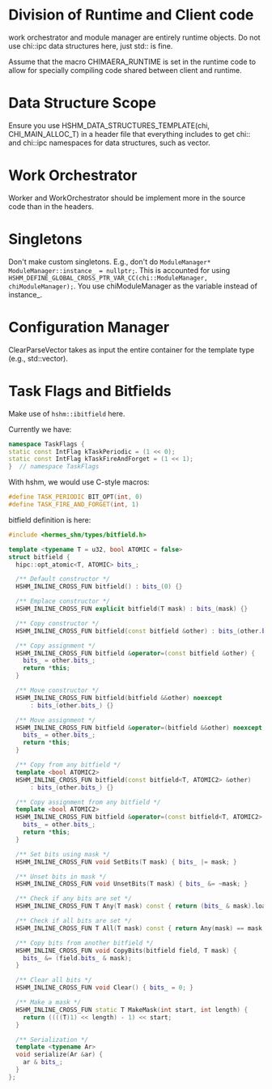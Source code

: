 # Division of Runtime and Client code
work orchestrator and module manager are entirely runtime objects. Do not use chi::ipc data structures here, just std:: is fine. 

Assume that the macro CHIMAERA_RUNTIME is set in the runtime code to allow for specially compiling code shared between client and runtime.

# Data Structure Scope
Ensure you use HSHM_DATA_STRUCTURES_TEMPLATE(chi, CHI_MAIN_ALLOC_T) in a header file that everything includes to get chi:: and chi::ipc namespaces for data structures, such as vector. 

# Work Orchestrator
Worker and WorkOrchestrator should be implement more in the source code than in the headers. 

# Singletons
Don't make custom singletons. E.g., don't do ``ModuleManager* ModuleManager::instance_ = nullptr;``. This is accounted for using ``HSHM_DEFINE_GLOBAL_CROSS_PTR_VAR_CC(chi::ModuleManager, chiModuleManager);``. You use chiModuleManager as the variable instead of instance_.

# Configuration Manager
ClearParseVector takes as input the entire container for the template type (e.g., std::vector<int>).

# Task Flags and Bitfields
Make use of ``hshm::ibitfield`` here.

Currently we have:
```cpp
namespace TaskFlags {
static const IntFlag kTaskPeriodic = (1 << 0);
static const IntFlag kTaskFireAndForget = (1 << 1);
}  // namespace TaskFlags
```

With hshm, we would use C-style macros:
```cpp
#define TASK_PERIODIC BIT_OPT(int, 0)
#define TASK_FIRE_AND_FORGET(int, 1)
```

bitfield definition is here:
```cpp
#include <hermes_shm/types/bitfield.h>

template <typename T = u32, bool ATOMIC = false>
struct bitfield {
  hipc::opt_atomic<T, ATOMIC> bits_;

  /** Default constructor */
  HSHM_INLINE_CROSS_FUN bitfield() : bits_(0) {}

  /** Emplace constructor */
  HSHM_INLINE_CROSS_FUN explicit bitfield(T mask) : bits_(mask) {}

  /** Copy constructor */
  HSHM_INLINE_CROSS_FUN bitfield(const bitfield &other) : bits_(other.bits_) {}

  /** Copy assignment */
  HSHM_INLINE_CROSS_FUN bitfield &operator=(const bitfield &other) {
    bits_ = other.bits_;
    return *this;
  }

  /** Move constructor */
  HSHM_INLINE_CROSS_FUN bitfield(bitfield &&other) noexcept
      : bits_(other.bits_) {}

  /** Move assignment */
  HSHM_INLINE_CROSS_FUN bitfield &operator=(bitfield &&other) noexcept {
    bits_ = other.bits_;
    return *this;
  }

  /** Copy from any bitfield */
  template <bool ATOMIC2>
  HSHM_INLINE_CROSS_FUN bitfield(const bitfield<T, ATOMIC2> &other)
      : bits_(other.bits_) {}

  /** Copy assignment from any bitfield */
  template <bool ATOMIC2>
  HSHM_INLINE_CROSS_FUN bitfield &operator=(const bitfield<T, ATOMIC2> &other) {
    bits_ = other.bits_;
    return *this;
  }

  /** Set bits using mask */
  HSHM_INLINE_CROSS_FUN void SetBits(T mask) { bits_ |= mask; }

  /** Unset bits in mask */
  HSHM_INLINE_CROSS_FUN void UnsetBits(T mask) { bits_ &= ~mask; }

  /** Check if any bits are set */
  HSHM_INLINE_CROSS_FUN T Any(T mask) const { return (bits_ & mask).load(); }

  /** Check if all bits are set */
  HSHM_INLINE_CROSS_FUN T All(T mask) const { return Any(mask) == mask; }

  /** Copy bits from another bitfield */
  HSHM_INLINE_CROSS_FUN void CopyBits(bitfield field, T mask) {
    bits_ &= (field.bits_ & mask);
  }

  /** Clear all bits */
  HSHM_INLINE_CROSS_FUN void Clear() { bits_ = 0; }

  /** Make a mask */
  HSHM_INLINE_CROSS_FUN static T MakeMask(int start, int length) {
    return ((((T)1) << length) - 1) << start;
  }

  /** Serialization */
  template <typename Ar>
  void serialize(Ar &ar) {
    ar & bits_;
  }
};
```